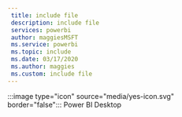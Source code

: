 ```yaml
---
 title: include file
 description: include file
 services: powerbi
 author: maggiesMSFT
 ms.service: powerbi
 ms.topic: include
 ms.date: 03/17/2020
 ms.author: maggies
 ms.custom: include file
---
```


:::image type="icon" source="media/yes-icon.svg" border="false":::&nbsp;Power&nbsp;BI&nbsp;Desktop